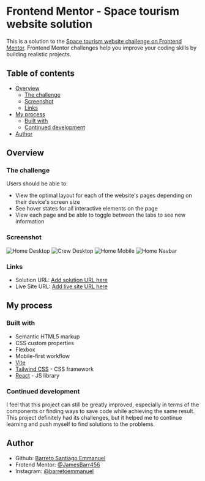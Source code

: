 # Frontend Mentor - Space tourism website solution

This is a solution to the [Space tourism website challenge on Frontend Mentor](https://www.frontendmentor.io/challenges/space-tourism-multipage-website-gRWj1URZ3). Frontend Mentor challenges help you improve your coding skills by building realistic projects.

## Table of contents

- [Overview](#overview)
  - [The challenge](#the-challenge)
  - [Screenshot](#screenshot)
  - [Links](#links)
- [My process](#my-process)
  - [Built with](#built-with)
  - [Continued development](#continued-development)
- [Author](#author)

## Overview

### The challenge

Users should be able to:

- View the optimal layout for each of the website's pages depending on their device's screen size
- See hover states for all interactive elements on the page
- View each page and be able to toggle between the tabs to see new information

### Screenshot

![Home Desktop](./public/home.png)
![Crew Desktop](./public/crew.png)
![Home Mobile](./public/home%20mobile.png)
![Home Navbar](./public/home%20mobile%20navbar.png)

### Links

- Solution URL: [Add solution URL here](https://github.com/JamesBarr456/Space-Tourism)
- Live Site URL: [Add live site URL here](https://space-tourism-challenger.netlify.app/)

## My process

### Built with

- Semantic HTML5 markup
- CSS custom properties
- Flexbox
- Mobile-first workflow
- [Vite](https://vitejs.dev/)
- [Tailwind CSS](https://tailwindcss.com/) - CSS framework
- [React](https://reactjs.org/) - JS library

### Continued development

I feel that this project can still be greatly improved, especially in terms of the components or finding ways to save code while achieving the same result. This project definitely had its challenges, but it helped me to continue learning and push myself to find solutions to the problems.

## Author

- Github: [Barreto Santiago Emmanuel](https://github.com/JamesBarr456)
- Frotend Mentor: [@JamesBarr456](https://www.frontendmentor.io/profile/JamesBarr456)
- Instagram: [@barretoemmanuel](https://www.instagram.com/barretoemmanuel/)
